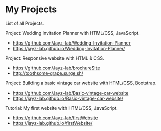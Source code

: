 # My Projects
List of all Projects.

Project: Wedding Invitation Planner with HTML/CSS, JavaScript.
- https://github.com/Jayz-lab/Wedding-Invitation-Planner
- https://jayz-lab.github.io/Wedding-Invitation-Planner/

Project: Responsive website with HTML & CSS.
- https://github.com/Jayz-lab/brochureSIte
- http://toothsome-grape.surge.sh/

Project: Building a basic vintage car website with HTML/CSS, Bootstrap.
- https://github.com/Jayz-lab/Basic-vintage-car-website
- https://jayz-lab.github.io/Basic-vintage-car-website/

Tutorial: My first website with HTML/CSS, JavaScript.
- https://github.com/Jayz-lab/firstWebsite
- https://jayz-lab.github.io/firstWebsite/
